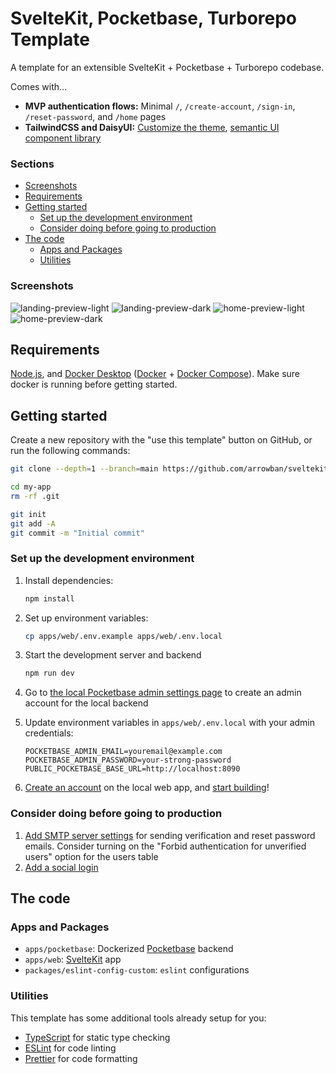 # SvelteKit, Pocketbase, Turborepo Template

A template for an extensible SvelteKit + Pocketbase + Turborepo codebase.

Comes with...

- **MVP authentication flows:** Minimal `/`, `/create-account`, `/sign-in`, `/reset-password`, and `/home` pages
- **TailwindCSS and DaisyUI:** [Customize the theme](https://daisyui.com/docs/themes), [semantic UI component library](https://daisyui.com)

### Sections

- [Screenshots](#screenshots)
- [Requirements](#requirements)
- [Getting started](#getting-started)
  - [Set up the development environment](#set-up-the-development-environment)
  - [Consider doing before going to production](#consider-doing-before-going-to-production)
- [The code](#the-code)
  - [Apps and Packages](#apps-and-packages)
  - [Utilities](#utilities)

### Screenshots

![landing-preview-light](https://github.com/user-attachments/assets/497ca0f4-90ed-422c-8997-7fbd3b85f0a6)
![landing-preview-dark](https://github.com/user-attachments/assets/d9995fdf-7c81-4679-bf81-aef7dfd24401)
![home-preview-light](https://github.com/user-attachments/assets/cc769c39-224f-47f8-89c5-0215ca832a74)
![home-preview-dark](https://github.com/user-attachments/assets/090f1337-6c46-49c2-90fd-ba2a722cad17)

## Requirements

[Node.js](https://nodejs.org), and [Docker Desktop](https://www.docker.com/products/docker-desktop) ([Docker](https://www.docker.com) + [Docker Compose](https://docs.docker.com/compose)). Make sure docker is running before getting started.

## Getting started

Create a new repository with the "use this template" button on GitHub, or run the following commands:

```sh
git clone --depth=1 --branch=main https://github.com/arrowban/sveltekit-pocketbase-turborepo-template.git my-app

cd my-app
rm -rf .git

git init
git add -A
git commit -m "Initial commit"
```

### Set up the development environment

1.  Install dependencies:

    ```sh
    npm install
    ```

2.  Set up environment variables:

    ```sh
    cp apps/web/.env.example apps/web/.env.local
    ```

3.  Start the development server and backend

    ```sh
    npm run dev
    ```

4.  Go to [the local Pocketbase admin settings page](http://localhost:8090/_) to create an admin account for the local backend
5.  Update environment variables in `apps/web/.env.local` with your admin credentials:

    ```
    POCKETBASE_ADMIN_EMAIL=youremail@example.com
    POCKETBASE_ADMIN_PASSWORD=your-strong-password
    PUBLIC_POCKETBASE_BASE_URL=http://localhost:8090
    ```

6.  [Create an account](http://localhost:5173/create-account) on the local web app, and [start building](http://localhost:5173/home)!

### Consider doing before going to production

1. [Add SMTP server settings](https://pocketbase.io/docs/going-to-production/#use-smtp-mail-server) for sending verification and reset password emails. Consider turning on the "Forbid authentication for unverified users" option for the users table
2. [Add a social login](https://pocketbase.io/docs/authentication/#oauth2-integration)

## The code

### Apps and Packages

- `apps/pocketbase`: Dockerized [Pocketbase](https://pocketbase.io) backend
- `apps/web`: [SvelteKit](https://kit.svelte.dev) app
- `packages/eslint-config-custom`: `eslint` configurations

### Utilities

This template has some additional tools already setup for you:

- [TypeScript](https://www.typescriptlang.org) for static type checking
- [ESLint](https://eslint.org) for code linting
- [Prettier](https://prettier.io) for code formatting

